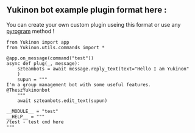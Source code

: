 ## Yukinon bot example plugin format here :
You can create your own custom plugin useing this format or use any [pyrogram](http://pyrogram.org) method !


```
from Yukinon import app
from Yukinon.utils.commands import *

@app.on_message(command("test"))
async def plug(_, message):
    szteambots = await message.reply_text(text="Hello I am Yukinon"
    )
    supun = """
I'm a group management bot with some useful features.
@TheszYukinonbot    
    """
    await szteambots.edit_text(supun)

__MODULE__ = "test"
__HELP__ = """  
/test - test cmd here
"""
```

